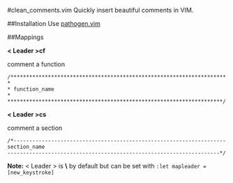 #clean_comments.vim
Quickly insert beautiful comments in VIM.

##Installation
Use [pathogen.vim](https://github.com/tpope/vim-pathogen)

##Mappings

**< Leader >cf**

comment a function

```
/*********************************************************************
*
* function_name
*
*********************************************************************/
```

**< Leader >cs**

comment a section

```
/*--------------------------------------------------------------------
section_name
--------------------------------------------------------------------*/
```

**Note:** < Leader > is **\\** by default but can be set with `:let mapleader = [new_keystroke]`

